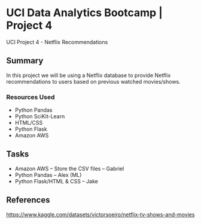 # UCI Data Analytics Bootcamp | Project 4
UCI Project 4 - Netflix Recommendations

## Summary
In this project we will be using a Netflix database to provide Netflix recommendations to users based on previous watched movies/shows.

### Resources Used
  - Python Pandas
  - Python SciKit-Learn
  - HTML/CSS
  - Python Flask
  - Amazon AWS

## Tasks
  - Amazon AWS – Store the CSV files – Gabriel
  - Python Pandas – Alex (ML)
  - Python Flask/HTML & CSS – Jake

## References

<a href="https://www.kaggle.com/datasets/victorsoeiro/netflix-tv-shows-and-movies">https://www.kaggle.com/datasets/victorsoeiro/netflix-tv-shows-and-movies</a>
